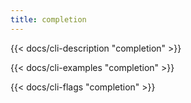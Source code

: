```yaml
---
title: completion
---
```


{{< docs/cli-description "completion" >}}

{{< docs/cli-examples "completion" >}}

{{< docs/cli-flags "completion" >}}
